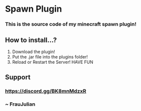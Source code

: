 # Spawn Plugin

### This is the source code of my minecraft spawn plugin!

## How to install...?
1) Download the plugin!
2) Put the .jar file into the plugins folder!
3) Reload or Restart the Server!
HAVE FUN

## Support
### https://discord.gg/BK8mnMdzxR

### ~ FrauJulian
